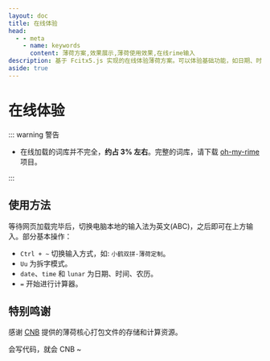 ```yaml
---
layout: doc
title: 在线体验
head:
  - - meta
    - name: keywords
      content: 薄荷方案,效果展示,薄荷使用效果,在线rime输入
description: 基于 Fcitx5.js 实现的在线体验薄荷方案。可以体验基础功能，如日期、时间、农历、计算器等。
aside: true
---
```


# 在线体验
<rime/>

::: warning 警告

- 在线加载的词库并不完全，**约占 3% 左右**。完整的词库，请下载 [oh-my-rime](https://github.com/Mintimate/oh-my-rime) 项目。

:::

## 使用方法

等待网页加载完毕后，切换电脑本地的输入法为英文(ABC)，之后即可在上方输入。部分基本操作：
- `Ctrl + ~` 切换输入方式，如: `小鹤双拼-薄荷定制`。
- `Uu` 为拆字模式。
- `date`、`time` 和 `lunar` 为日期、时间、农历。
- `=` 开始进行计算器。

## 特别鸣谢
感谢 [CNB](https://cnb.cool) 提供的薄荷核心打包文件的存储和计算资源。

会写代码，就会 CNB ~